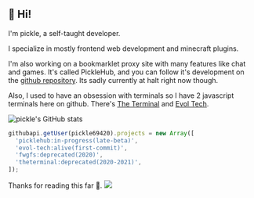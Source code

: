 ## 👋 Hi!

I'm pickle, a self-taught developer.

I specialize in mostly frontend web development and minecraft plugins.

I'm also working on a bookmarklet proxy site with many features like chat and games.
It's called PickleHub, and you can follow it's development on the [github repository](https://github.com/pickle69420/picklebox).
Its sadly currently at halt right now though.

Also, I used to have an obsession with terminals so I have 2 javascript terminals here on github.
There's [The Terminal](https://github.com/pickle69420/theterminal) and [Evol Tech](https://github.com/evoltech-official/).

![pickle's GitHub stats](https://github-readme-stats-omega6405.vercel.app/api?username=pickle69420&show_icons=true&theme=dark)

```javascript
githubapi.getUser(pickle69420).projects = new Array([
  'picklehub:in-progress(late-beta)',
  'evol-tech:alive(first-commit)',
  'fwgfs:deprecated(2020)',
  'theterminal:deprecated(2020-2021)',
]);
```

Thanks for reading this far 🙂.
![](https://hit.yhype.me/github/profile?user_id=98971557)
